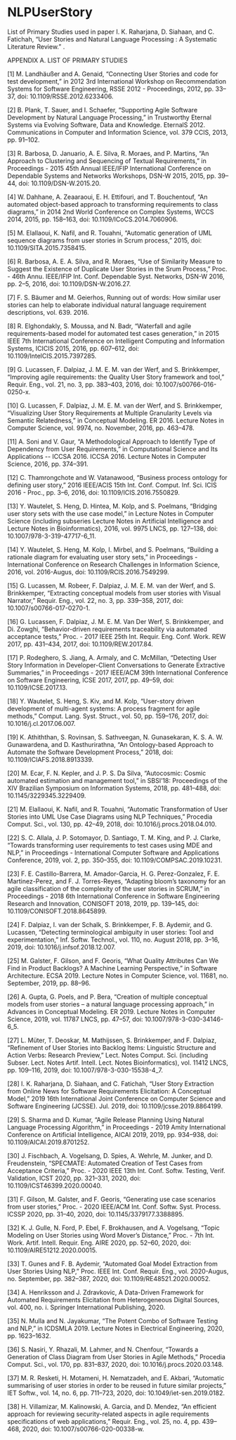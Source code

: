 # NLPUserStory
List of Primary Studies used in paper 
I. K. Raharjana, D. Siahaan, and C. Fatichah, “User Stories and Natural Language Processing : A Systematic Literature Review.” .

APPENDIX A. LIST OF PRIMARY STUDIES

[1] M. Landhäußer and A. Genaid, “Connecting User Stories and code for test development,” in 2012 3rd International Workshop on Recommendation Systems for Software Engineering, RSSE 2012 - Proceedings, 2012, pp. 33–37, doi: 10.1109/RSSE.2012.6233406.

[2] B. Plank, T. Sauer, and I. Schaefer, “Supporting Agile Software Development by Natural Language Processing,” in Trustworthy Eternal Systems via Evolving Software, Data and Knowledge. EternalS 2012. Communications in Computer and Information Science, vol. 379 CCIS, 2013, pp. 91–102.

[3] R. Barbosa, D. Januario, A. E. Silva, R. Moraes, and P. Martins, “An Approach to Clustering and Sequencing of Textual Requirements,” in Proceedings - 2015 45th Annual IEEE/IFIP International Conference on Dependable Systems and Networks Workshops, DSN-W 2015, 2015, pp. 39–44, doi: 10.1109/DSN-W.2015.20.

[4] W. Dahhane, A. Zeaaraoui, E. H. Ettifouri, and T. Bouchentouf, “An automated object-based approach to transforming requirements to class diagrams,” in 2014 2nd World Conference on Complex Systems, WCCS 2014, 2015, pp. 158–163, doi: 10.1109/ICoCS.2014.7060906.

[5] M. Elallaoui, K. Nafil, and R. Touahni, “Automatic generation of UML sequence diagrams from user stories in Scrum process,” 2015, doi: 10.1109/SITA.2015.7358415.

[6] R. Barbosa, A. E. A. Silva, and R. Moraes, “Use of Similarity Measure to Suggest the Existence of Duplicate User Stories in the Srum Process,” Proc. - 46th Annu. IEEE/IFIP Int. Conf. Dependable Syst. Networks, DSN-W 2016, pp. 2–5, 2016, doi: 10.1109/DSN-W.2016.27.

[7] F. S. Bäumer and M. Geierhos, Running out of words: How similar user stories can help to elaborate individual natural language requirement descriptions, vol. 639. 2016.

[8] R. Elghondakly, S. Moussa, and N. Badr, “Waterfall and agile requirements-based model for automated test cases generation,” in 2015 IEEE 7th International Conference on Intelligent Computing and Information Systems, ICICIS 2015, 2016, pp. 607–612, doi: 10.1109/IntelCIS.2015.7397285.

[9] G. Lucassen, F. Dalpiaz, J. M. E. M. van der Werf, and S. Brinkkemper, “Improving agile requirements: the Quality User Story framework and tool,” Requir. Eng., vol. 21, no. 3, pp. 383–403, 2016, doi: 10.1007/s00766-016-0250-x.

[10] G. Lucassen, F. Dalpiaz, J. M. E. M. van der Werf, and S. Brinkkemper, “Visualizing User Story Requirements at Multiple Granularity Levels via Semantic Relatedness,” in Conceptual Modeling. ER 2016. Lecture Notes in Computer Science, vol. 9974, no. November, 2016, pp. 463–478.

[11] A. Soni and V. Gaur, “A Methodological Approach to Identify Type of Dependency from User Requirements,” in Computational Science and Its Applications -- ICCSA 2016. ICCSA 2016. Lecture Notes in Computer Science, 2016, pp. 374–391.

[12] C. Thamrongchote and W. Vatanawood, “Business process ontology for defining user story,” 2016 IEEE/ACIS 15th Int. Conf. Comput. Inf. Sci. ICIS 2016 - Proc., pp. 3–6, 2016, doi: 10.1109/ICIS.2016.7550829.

[13] Y. Wautelet, S. Heng, D. Hintea, M. Kolp, and S. Poelmans, “Bridging user story sets with the use case model,” in Lecture Notes in Computer Science (including subseries Lecture Notes in Artificial Intelligence and Lecture Notes in Bioinformatics), 2016, vol. 9975 LNCS, pp. 127–138, doi: 10.1007/978-3-319-47717-6_11.

[14] Y. Wautelet, S. Heng, M. Kolp, I. Mirbel, and S. Poelmans, “Building a rationale diagram for evaluating user story sets,” in Proceedings - International Conference on Research Challenges in Information Science, 2016, vol. 2016-Augus, doi: 10.1109/RCIS.2016.7549299.

[15] G. Lucassen, M. Robeer, F. Dalpiaz, J. M. E. M. van der Werf, and S. Brinkkemper, “Extracting conceptual models from user stories with Visual Narrator,” Requir. Eng., vol. 22, no. 3, pp. 339–358, 2017, doi: 10.1007/s00766-017-0270-1.

[16] G. Lucassen, F. Dalpiaz, J. M. E. M. Van Der Werf, S. Brinkkemper, and Di. Zowghi, “Behavior-driven requirements traceability via automated acceptance tests,” Proc. - 2017 IEEE 25th Int. Requir. Eng. Conf. Work. REW 2017, pp. 431–434, 2017, doi: 10.1109/REW.2017.84.

[17] P. Rodeghero, S. Jiang, A. Armaly, and C. McMillan, “Detecting User Story Information in Developer-Client Conversations to Generate Extractive Summaries,” in Proceedings - 2017 IEEE/ACM 39th International Conference on Software Engineering, ICSE 2017, 2017, pp. 49–59, doi: 10.1109/ICSE.2017.13.

[18] Y. Wautelet, S. Heng, S. Kiv, and M. Kolp, “User-story driven development of multi-agent systems: A process fragment for agile methods,” Comput. Lang. Syst. Struct., vol. 50, pp. 159–176, 2017, doi: 10.1016/j.cl.2017.06.007.

[19] K. Athiththan, S. Rovinsan, S. Sathveegan, N. Gunasekaran, K. S. A. W. Gunawardena, and D. Kasthurirathna, “An Ontology-based Approach to Automate the Software Development Process,” 2018, doi: 10.1109/ICIAFS.2018.8913339.

[20] M. Ecar, F. N. Kepler, and J. P. S. Da Silva, “Autocosmic: Cosmic automated estimation and management tool,” in SBSI’18: Proceedings of the XIV Brazilian Symposium on Information Systems, 2018, pp. 481–488, doi: 10.1145/3229345.3229409.

[21] M. Elallaoui, K. Nafil, and R. Touahni, “Automatic Transformation of User Stories into UML Use Case Diagrams using NLP Techniques,” Procedia Comput. Sci., vol. 130, pp. 42–49, 2018, doi: 10.1016/j.procs.2018.04.010.

[22] S. C. Allala, J. P. Sotomayor, D. Santiago, T. M. King, and P. J. Clarke, “Towards transforming user requirements to test cases using MDE and NLP,” in Proceedings - International Computer Software and Applications Conference, 2019, vol. 2, pp. 350–355, doi: 10.1109/COMPSAC.2019.10231.

[23] F. E. Castillo-Barrera, M. Amador-Garcia, H. G. Perez-Gonzalez, F. E. Martinez-Perez, and F. J. Torres-Reyes, “Adapting bloom’s taxonomy for an agile classification of the complexity of the user stories in SCRUM,” in Proceedings - 2018 6th International Conference in Software Engineering Research and Innovation, CONISOFT 2018, 2019, pp. 139–145, doi: 10.1109/CONISOFT.2018.8645899.

[24] F. Dalpiaz, I. van der Schalk, S. Brinkkemper, F. B. Aydemir, and G. Lucassen, “Detecting terminological ambiguity in user stories: Tool and experimentation,” Inf. Softw. Technol., vol. 110, no. August 2018, pp. 3–16, 2019, doi: 10.1016/j.infsof.2018.12.007.

[25] M. Galster, F. Gilson, and F. Georis, “What Quality Attributes Can We Find in Product Backlogs? A Machine Learning Perspective,” in Software Architecture. ECSA 2019. Lecture Notes in Computer Science, vol. 11681, no. September, 2019, pp. 88–96.

[26] A. Gupta, G. Poels, and P. Bera, “Creation of multiple conceptual models from user stories – a natural language processing approach,” in Advances in Conceptual Modeling. ER 2019. Lecture Notes in Computer Science, 2019, vol. 11787 LNCS, pp. 47–57, doi: 10.1007/978-3-030-34146-6_5.

[27] L. Müter, T. Deoskar, M. Mathijssen, S. Brinkkemper, and F. Dalpiaz, “Refinement of User Stories into Backlog Items: Linguistic Structure and Action Verbs: Research Preview,” Lect. Notes Comput. Sci. (including Subser. Lect. Notes Artif. Intell. Lect. Notes Bioinformatics), vol. 11412 LNCS, pp. 109–116, 2019, doi: 10.1007/978-3-030-15538-4_7.

[28] I. K. Raharjana, D. Siahaan, and C. Fatichah, “User Story Extraction from Online News for Software Requirements Elicitation: A Conceptual Model,” 2019 16th International Joint Conference on Computer Science and Software Engineering (JCSSE). Jul. 2019, doi: 10.1109/jcsse.2019.8864199.

[29] S. Sharma and D. Kumar, “Agile Release Planning Using Natural Language Processing Algorithm,” in Proceedings - 2019 Amity International Conference on Artificial Intelligence, AICAI 2019, 2019, pp. 934–938, doi: 10.1109/AICAI.2019.8701252.

[30] J. Fischbach, A. Vogelsang, D. Spies, A. Wehrle, M. Junker, and D. Freudenstein, “SPECMATE: Automated Creation of Test Cases from Acceptance Criteria,” Proc. - 2020 IEEE 13th Int. Conf. Softw. Testing, Verif. Validation, ICST 2020, pp. 321–331, 2020, doi: 10.1109/ICST46399.2020.00040.

[31] F. Gilson, M. Galster, and F. Georis, “Generating use case scenarios from user stories,” Proc. - 2020 IEEE/ACM Int. Conf. Softw. Syst. Process. ICSSP 2020, pp. 31–40, 2020, doi: 10.1145/3379177.3388895.

[32] K. J. Gulle, N. Ford, P. Ebel, F. Brokhausen, and A. Vogelsang, “Topic Modeling on User Stories using Word Mover’s Distance,” Proc. - 7th Int. Work. Artif. Intell. Requir. Eng. AIRE 2020, pp. 52–60, 2020, doi: 10.1109/AIRE51212.2020.00015.

[33] T. Gunes and F. B. Aydemir, “Automated Goal Model Extraction from User Stories Using NLP,” Proc. IEEE Int. Conf. Requir. Eng., vol. 2020-Augus, no. September, pp. 382–387, 2020, doi: 10.1109/RE48521.2020.00052.

[34] A. Henriksson and J. Zdravkovic, A Data-Driven Framework for Automated Requirements Elicitation from Heterogeneous Digital Sources, vol. 400, no. i. Springer International Publishing, 2020.

[35] N. Mulla and N. Jayakumar, “The Potent Combo of Software Testing and NLP,” in ICDSMLA 2019. Lecture Notes in Electrical Engineering, 2020, pp. 1623–1632.

[36] S. Nasiri, Y. Rhazali, M. Lahmer, and N. Chenfour, “Towards a Generation of Class Diagram from User Stories in Agile Methods,” Procedia Comput. Sci., vol. 170, pp. 831–837, 2020, doi: 10.1016/j.procs.2020.03.148.

[37] M. R. Resketi, H. Motameni, H. Nematzadeh, and E. Akbari, “Automatic summarising of user stories in order to be reused in future similar projects,” IET Softw., vol. 14, no. 6, pp. 711–723, 2020, doi: 10.1049/iet-sen.2019.0182.

[38] H. Villamizar, M. Kalinowski, A. Garcia, and D. Mendez, “An efficient approach for reviewing security-related aspects in agile requirements specifications of web applications,” Requir. Eng., vol. 25, no. 4, pp. 439–468, 2020, doi: 10.1007/s00766-020-00338-w.
